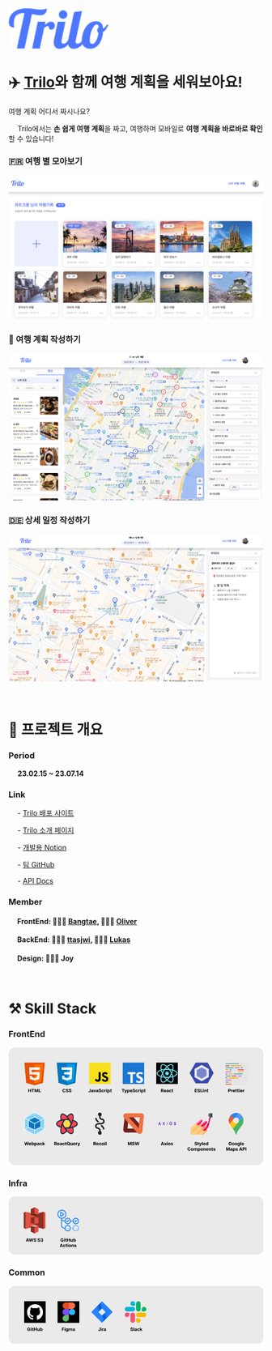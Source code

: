 <img src='./src/assets/logo.svg' width='200' alt='Trilo-Logo'/>

# ✈️ [Trilo](http://cosain-trilo.com/)와 함께 여행 계획을 세워보아요!

여행 계획 어디서 짜시나요?

&emsp; Trilo에서는 **손 쉽게 여행 계획**을 짜고, 여행하며 모바일로 **여행 계획을 바로바로 확인**할 수 있습니다!

### 🇫🇷 여행 별 모아보기

![tripList](./images/tripList.png)

### 🏴󠁧󠁢󠁥󠁮󠁧󠁿 여행 계획 작성하기

![trip](./images/trip.png)

### 🇩🇪 상세 일정 작성하기

![tripDetail](./images/tripDetail.png)

<br />

# 📝 프로젝트 개요

### Period

&emsp; **23.02.15 ~ 23.07.14**

### Link

&emsp; - [Trilo 배포 사이트](http://cosain-trilo.com/)

&emsp; - [Trilo 소개 페이지](https://www.notion.so/Trilo-7c990cfbcefb40909c0e6eec34fd6218?pvs=21)

&emsp; - [개발용 Notion](https://www.notion.so/Trilo-ddb60446d04448b185faaf1a6a9c1842?pvs=21)

&emsp; - [팀 GitHub](https://github.com/teamCoSaIn)

&emsp; - [API Docs](http://api.cosain-trilo.com/docs/)

### Member

#### &emsp; FrontEnd: 🧑🏻‍💻 **[Bangtae](https://github.com/bangdler)**, 🧑🏻‍💻 **[Oliver](https://github.com/jthw1005)**

#### &emsp; BackEnd: 🧑🏻‍💻 **[ttasjwi](https://github.com/ttasjwi)**, 🧑🏻‍💻 **[Lukas](https://github.com/pia2011)**

#### &emsp; Design: 👩🏻‍🎨 Joy

<br />

# ⚒️ Skill Stack

### FrontEnd

![frontend-stack](./images/frontend.png)

### Infra

![infra-stack](./images/infra.png)

### Common

![common-stack](./images/common.png)
